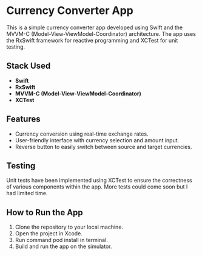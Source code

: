 # Currency Converter App

This is a simple currency converter app developed using Swift and the MVVM-C (Model-View-ViewModel-Coordinator) architecture. The app uses the RxSwift framework for reactive programming and XCTest for unit testing.

## Stack Used
- **Swift**
- **RxSwift**
- **MVVM-C (Model-View-ViewModel-Coordinator)**
- **XCTest**

## Features
- Currency conversion using real-time exchange rates.
- User-friendly interface with currency selection and amount input.
- Reverse button to easily switch between source and target currencies.

## Testing
Unit tests have been implemented using XCTest to ensure the correctness of various components within the app. More tests could come soon but I had limited time.

## How to Run the App
1. Clone the repository to your local machine.
2. Open the project in Xcode.
3. Run command pod install in terminal.
4. Build and run the app on the simulator.
